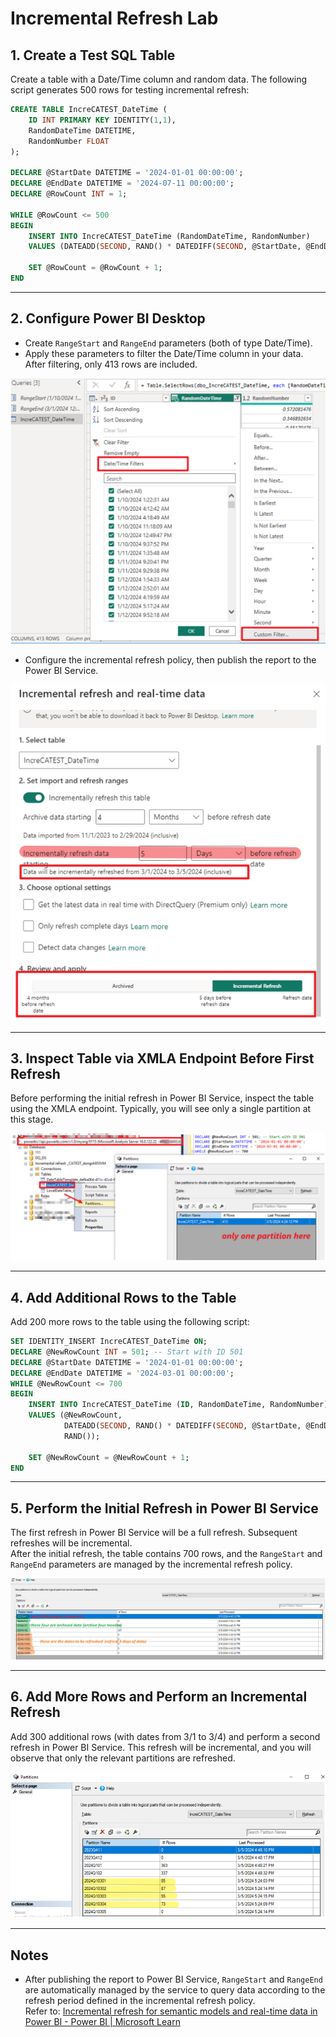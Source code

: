 # Incremental Refresh Lab

## 1. Create a Test SQL Table

Create a table with a Date/Time column and random data. The following script generates 500 rows for testing incremental refresh:

```sql
CREATE TABLE IncreCATEST_DateTime (
    ID INT PRIMARY KEY IDENTITY(1,1),
    RandomDateTime DATETIME,
    RandomNumber FLOAT
);

DECLARE @StartDate DATETIME = '2024-01-01 00:00:00';
DECLARE @EndDate DATETIME = '2024-07-11 00:00:00';
DECLARE @RowCount INT = 1;

WHILE @RowCount <= 500
BEGIN
    INSERT INTO IncreCATEST_DateTime (RandomDateTime, RandomNumber)
    VALUES (DATEADD(SECOND, RAND() * DATEDIFF(SECOND, @StartDate, @EndDate), @StartDate), RAND());

    SET @RowCount = @RowCount + 1;
END
```

---

## 2. Configure Power BI Desktop

- Create `RangeStart` and `RangeEnd` parameters (both of type Date/Time).
- Apply these parameters to filter the Date/Time column in your data. After filtering, only 413 rows are included.

![Create parameters in Power BI Desktop](../Image/Image33.png)

- Configure the incremental refresh policy, then publish the report to the Power BI Service.

![Configure incremental refresh policy](../Image/Image34.png)

---

## 3. Inspect Table via XMLA Endpoint Before First Refresh

Before performing the initial refresh in Power BI Service, inspect the table using the XMLA endpoint. Typically, you will see only a single partition at this stage.

![Check table via XMLA endpoint](../Image/Image35.png)

---

## 4. Add Additional Rows to the Table

Add 200 more rows to the table using the following script:

```sql
SET IDENTITY_INSERT IncreCATEST_DateTime ON;
DECLARE @NewRowCount INT = 501; -- Start with ID 501
DECLARE @StartDate DATETIME = '2024-01-01 00:00:00';
DECLARE @EndDate DATETIME = '2024-03-01 00:00:00';
WHILE @NewRowCount <= 700
BEGIN
    INSERT INTO IncreCATEST_DateTime (ID, RandomDateTime, RandomNumber)
    VALUES (@NewRowCount,
            DATEADD(SECOND, RAND() * DATEDIFF(SECOND, @StartDate, @EndDate), @StartDate),
            RAND());

    SET @NewRowCount = @NewRowCount + 1;
END
```

---

## 5. Perform the Initial Refresh in Power BI Service

The first refresh in Power BI Service will be a full refresh. Subsequent refreshes will be incremental.  
After the initial refresh, the table contains 700 rows, and the `RangeStart` and `RangeEnd` parameters are managed by the incremental refresh policy.

![First refresh in Power BI Service](../Image/Image36.png)

---

## 6. Add More Rows and Perform an Incremental Refresh

Add 300 additional rows (with dates from 3/1 to 3/4) and perform a second refresh in Power BI Service. This refresh will be incremental, and you will observe that only the relevant partitions are refreshed.

![Add 300 more rows and refresh](../Image/Image37.png)

---

## Notes

- After publishing the report to Power BI Service, `RangeStart` and `RangeEnd` are automatically managed by the service to query data according to the refresh period defined in the incremental refresh policy.  
  Refer to: [Incremental refresh for semantic models and real-time data in Power BI - Power BI | Microsoft Learn](https://learn.microsoft.com/en-us/power-bi/connect-data/incremental-refresh-overview)


